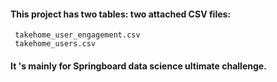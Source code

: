 #### This project has two tables: two attached CSV files:
     takehome_user_engagement.csv
     takehome_users.csv
#### It 's mainly for Springboard data science ultimate challenge.
